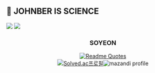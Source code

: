 ## 🔬 JOHNBER IS SCIENCE

<a href="mailto:syyang@sookmyung.ac.kr" target="_blank"><img src="https://img.shields.io/badge/Gmail-EA4335?style=flat-square&logo=Gmail&logoColor=white"/></a>
<a href="https://velog.io/@xoyeon" target="_blank"><img src="https://img.shields.io/badge/Velog-20c997?style=flat-square&logo=Vimeo&logoColor=white"/></a>
</br>

<!-- [![Solved.ac프로필](http://mazassumnida.wtf/api/mini/generate_badge?boj=mudosaa)](https://solved.ac/mudosaa) -->

<div align="center"><h3><B>SOYEON</B></h3>
  


[![Readme Quotes](https://quotes-github-readme.vercel.app/api?type=horizontal&theme=radical)](https://github.com/piyushsuthar/github-readme-quotes)   
[![Solved.ac프로필](http://mazassumnida.wtf/api/v2/generate_badge?boj=mudosaa)](https://solved.ac/mudosaa)![mazandi profile](http://mazandi.herokuapp.com/api?handle=mudosaa&theme=warm)


</div>


<!--

<img src="https://img.shields.io/badge/Python-3776AB?style=flat-square&logo=Python&logoColor=white"/>
<img src="https://img.shields.io/badge/R-276DC3?style=flat-square&logo=R&logoColor=white"/>  -->
